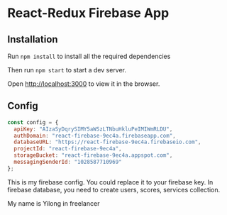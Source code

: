 # React-Redux Firebase App

## Installation
Run `npm install` to install all the required dependencies

Then run `npm start` to start a dev server.

Open [http://localhost:3000](http://localhost:3000) to view it in the browser.

## Config
```javascript
const config = {
  apiKey: "AIzaSyDqrySIMY5aWSzLTNbuHkluPeIMIWmRLDU",
  authDomain: "react-firebase-9ec4a.firebaseapp.com",
  databaseURL: "https://react-firebase-9ec4a.firebaseio.com",
  projectId: "react-firebase-9ec4a",
  storageBucket: "react-firebase-9ec4a.appspot.com",
  messagingSenderId: "1028587710969"
};
```

This is my firebase config.
You could replace it to your firebase key.
In firebase database, you need to create users, scores, services collection.

My name is Yilong in freelancer





